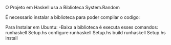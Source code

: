 O Projeto em Haskell usa a Biblioteca System.Random

É necessario instalar a biblioteca para poder compilar o codigo:

Para Instalar em Ubuntu:
-Baixa a biblioteca é executa esses comandos:
runhaskell Setup.hs configure
runhaskell Setup.hs build
runhaskell Setup.hs install
